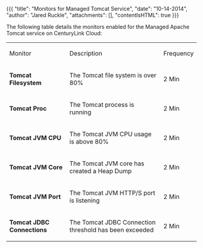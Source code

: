 {{{
  "title": "Monitors for Managed Tomcat Service",
  "date": "10-14-2014",
  "author": "Jared Ruckle",
  "attachments": [],
  "contentIsHTML": true
}}}

<p>The following table details the monitors enabled for the Managed Apache Tomcat service on CenturyLink Cloud:</p>
<table>
  <tbody>
    <tr>
      <td>
        <p>Monitor</p>
      </td>
      <td>
        <p>Description</p>
      </td>
      <td>
        <p>Frequency</p>
      </td>
    </tr>
    <tr>
      <td>
        <p><strong>Tomcat Filesystem</strong>
        </p>
      </td>
      <td>
        <p>The Tomcat file system is over 80%</p>
      </td>
      <td>
        <p>2 Min</p>
      </td>
    </tr>
    <tr>
      <td>
        <p><strong>Tomcat Proc</strong>
        </p>
      </td>
      <td>
        <p>The Tomcat process is running</p>
      </td>
      <td>
        <p>2 Min</p>
      </td>
    </tr>
    <tr>
      <td>
        <p><strong>Tomcat JVM CPU </strong>
        </p>
      </td>
      <td>
        <p>The Tomcat JVM CPU usage is above 80%</p>
      </td>
      <td>
        <p>2 Min</p>
      </td>
    </tr>
    <tr>
      <td>
        <p><strong>Tomcat JVM Core</strong>
        </p>
      </td>
      <td>
        <p>The Tomcat JVM core has created a Heap Dump</p>
      </td>
      <td>
        <p>2 Min</p>
      </td>
    </tr>
    <tr>
      <td>
        <p><strong>Tomcat JVM Port</strong>
        </p>
      </td>
      <td>
        <p>The Tomcat JVM HTTP/S port is listening</p>
      </td>
      <td>
        <p>2 Min</p>
      </td>
    </tr>
    <tr>
      <td>
        <p><strong>Tomcat JDBC Connections</strong>
        </p>
      </td>
      <td>
        <p>The Tomcat JDBC Connection threshold has been exceeded</p>
      </td>
      <td>
        <p>2 Min</p>
      </td>
    </tr>
  </tbody>
</table>
